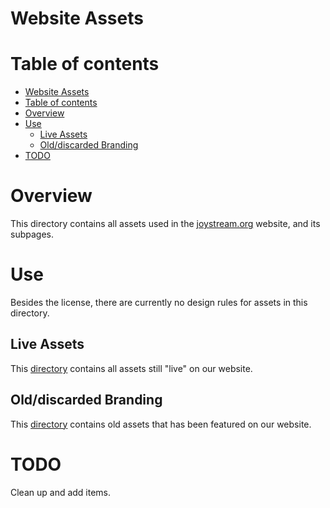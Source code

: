 Website Assets
==============

# Table of contents

- [Website Assets](#website-assets)
- [Table of contents](#table-of-contents)
- [Overview](#overview)
- [Use](#use)
  - [Live Assets](#live-assets)
  - [Old/discarded Branding](#olddiscarded-branding)
- [TODO](#todo)


# Overview

This directory contains all assets used in the [joystream.org](joystream.org) website, and its subpages. 

# Use

Besides the license, there are currently no design rules for assets in this directory.

## Live Assets

This [directory](https://github.com/Joystream/design/joystream-website-assets/live) contains all assets still "live" on our website.

## Old/discarded Branding

This [directory](https://github.com/Joystream/design/joystream-website-assets/old) contains old assets that has been featured on our website.

# TODO

Clean up and add items.
